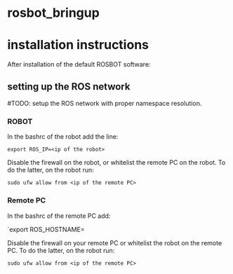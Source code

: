 # rosbot_bringup

# installation instructions

After installation of the default ROSBOT software:

## setting up the ROS network

#TODO: setup the ROS network with proper namespace resolution.

### ROBOT
In the bashrc of the robot add the line:

  `export ROS_IP=<ip of the robot>`

Disable the firewall on the robot, or whitelist the remote PC on the robot. To do the latter, on the robot run:

`sudo ufw allow from <ip of the remote PC>`

### Remote PC
In the bashrc of the remote PC add:
 
  `export ROS_HOSTNAME=<ip of the remote PC>
  
Disable the firewall on your remote PC or whitelist the robot on the remote PC. To do the latter, on the robot run:

`sudo ufw allow from <ip of the remote PC>`

  

